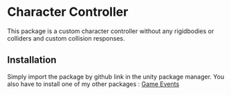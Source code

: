 
# Character Controller

This package is a custom character controller without any rigidbodies or colliders and custom collision responses.

## Installation

Simply import the package by github link in the unity package manager. You also have to install one of my other packages : [Game Events](https://github.com/DoriannX/GameEvents)
    